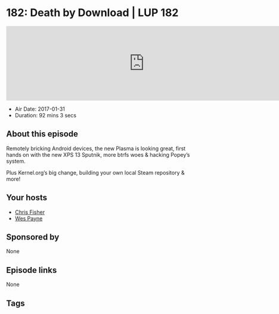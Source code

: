 # 182: Death by Download | LUP 182

<iframe src="https://player.fireside.fm/v2/RUkczH-V+lpHb0azt?theme=dark" width="740" height="200" frameborder="0" scrolling="no"></iframe>

* Air Date: 2017-01-31
* Duration: 92 mins 3 secs

## About this episode

Remotely bricking Android devices, the new Plasma is looking great, first hands on with the new XPS 13 Sputnik, more btrfs woes & hacking Popey’s system.

Plus Kernel.org’s big change, building your own local Steam repository & more!

## Your hosts
* [Chris Fisher](https://linuxunplugged.com/hosts/chrislas)
* [Wes Payne](https://linuxunplugged.com/hosts/wes)

## Sponsored by

None



## Episode links

None



## Tags

